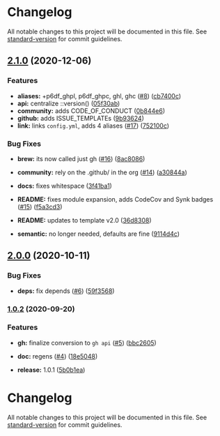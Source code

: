 # Changelog

All notable changes to this project will be documented in this file. See [standard-version](https://github.com/conventional-changelog/standard-version) for commit guidelines.

## [2.1.0](https://github.com/p6m7g8/p6df-github/compare/v2.0.0...v2.1.0) (2020-12-06)


### Features

* **aliases:** +p6df_ghpl, p6df_ghpc, ghl, ghc ([#8](https://github.com/p6m7g8/p6df-github/issues/8)) ([cb7400c](https://github.com/p6m7g8/p6df-github/commit/cb7400c1ff506e1c0faaee382008e26753097d4e))
* **api:** centralize ::version() ([05f30ab](https://github.com/p6m7g8/p6df-github/commit/05f30ab8905277980273bf0e072a135f49ea6e3e))
* **community:** adds CODE_OF_CONDUCT ([0b844e6](https://github.com/p6m7g8/p6df-github/commit/0b844e696bdc0094a8db87849636b011bb8b17f8))
* **github:** adds ISSUE_TEMPLATEs ([9b93624](https://github.com/p6m7g8/p6df-github/commit/9b93624852052e49c2cb45aca7ace559f6e8ac53))
* **link:** links `config.yml`, adds 4 aliases ([#17](https://github.com/p6m7g8/p6df-github/issues/17)) ([752100c](https://github.com/p6m7g8/p6df-github/commit/752100c7b13301acb7c363b8396fc9a59865c5f9))


### Bug Fixes

* **brew:** its now called just gh ([#16](https://github.com/p6m7g8/p6df-github/issues/16)) ([8ac8086](https://github.com/p6m7g8/p6df-github/commit/8ac8086aa58e28fadeeb513c4ba44b03a44ce407))


* **community:** rely on the .github/ in the org ([#14](https://github.com/p6m7g8/p6df-github/issues/14)) ([a30844a](https://github.com/p6m7g8/p6df-github/commit/a30844a245ce6168de8273a40568f756eab1eb39))
* **docs:** fixes whitespace ([3f41ba1](https://github.com/p6m7g8/p6df-github/commit/3f41ba1646125f72e50a7fd4a583f58c06de2bb2))
* **README:** fixes module expansion, adds CodeCov and Synk badges ([#15](https://github.com/p6m7g8/p6df-github/issues/15)) ([f5a3cd3](https://github.com/p6m7g8/p6df-github/commit/f5a3cd3af9950efe7ce97ee3fea6529b617d719e))
* **README:** updates to template v2.0 ([36d8308](https://github.com/p6m7g8/p6df-github/commit/36d8308fa6bcc0ecf7389909b66b6bdde780c312))
* **semantic:** no longer needed, defaults are fine ([9114d4c](https://github.com/p6m7g8/p6df-github/commit/9114d4c2ad1ddcb6afc22a8d3157f79089962e52))

## [2.0.0](https://github.com/p6m7g8/p6df-github/compare/v1.0.2...v2.0.0) (2020-10-11)


### Bug Fixes

* **deps:** fix depends ([#6](https://github.com/p6m7g8/p6df-github/issues/6)) ([59f3568](https://github.com/p6m7g8/p6df-github/commit/59f3568ccea53ac33e895246649e4a4ab1d83edb))

### [1.0.2](https://github.com/p6m7g8/p6df-github/compare/v1.0.1...v1.0.2) (2020-09-20)


### Features

* **gh:** finalize conversion to `gh api` ([#5](https://github.com/p6m7g8/p6df-github/issues/5)) ([bbc2605](https://github.com/p6m7g8/p6df-github/commit/bbc2605d4c878e2c8b3fd62a5e99fdc61cc08318))


* **doc:** regens ([#4](https://github.com/p6m7g8/p6df-github/issues/4)) ([18e5048](https://github.com/p6m7g8/p6df-github/commit/18e5048700ff6116b652c5d402bb19869b470a86))
* **release:** 1.0.1 ([5b0b1ea](https://github.com/p6m7g8/p6df-github/commit/5b0b1ea1f09bb511711dafe195edee7533c6077a))

# Changelog

All notable changes to this project will be documented in this file. See [standard-version](https://github.com/conventional-changelog/standard-version) for commit guidelines.
